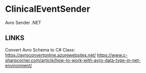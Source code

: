 # ClinicalEventSender
Avro Sender .NET

## LINKS
Convert Avro Schema to C# Class: https://avroconvertonline.azurewebsites.net/
https://www.c-sharpcorner.com/article/how-to-work-with-avro-data-type-in-net-environment/
